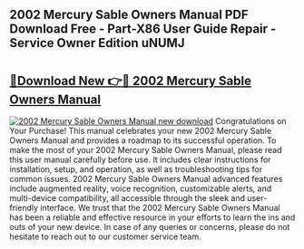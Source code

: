 ## 2002 Mercury Sable Owners Manual PDF Download Free - Part-X86 User Guide Repair - Service Owner Edition uNUMJ

# <h2><a href="http://bc21322.oget.top/?id=2002+Mercury+Sable+Owners+Manual">🔗Download New 👉🔴 2002 Mercury Sable Owners Manual</a></h2>

[![2002 Mercury Sable Owners Manual new download](https://i.imgur.com/5g1atiW.png)](http://bc21322.oget.top/?id=2002+Mercury+Sable+Owners+Manual)
Congratulations on Your Purchase! This manual celebrates your new 2002 Mercury Sable Owners Manual and provides a roadmap to its successful operation. To make the most of your 2002 Mercury Sable Owners Manual, please read this user manual carefully before use. It includes clear instructions for installation, setup, and operation, as well as troubleshooting tips for common issues. 2002 Mercury Sable Owners Manual advanced features include augmented reality, voice recognition, customizable alerts, and multi-device compatibility, all accessible through the sleek and user-friendly interface. We trust that the 2002 Mercury Sable Owners Manual has been a reliable and effective resource in your efforts to learn the ins and outs of your new device. In case of any queries or concerns, please do not hesitate to reach out to our customer service team.

